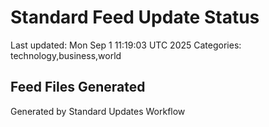 # Standard Feed Update Status
Last updated: Mon Sep  1 11:19:03 UTC 2025
Categories: technology,business,world

## Feed Files Generated

Generated by Standard Updates Workflow
